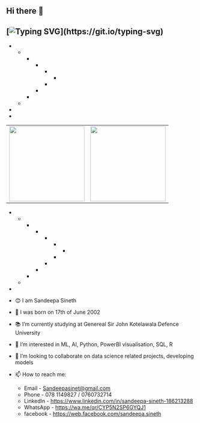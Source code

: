## Hi there 👋

[![Typing SVG](https://readme-typing-svg.demolab.com?font=Young+Serif&pause=1000&color=8706E1FF&center=true&vCenter=true&random=false&width=435&lines=Hey+I'm+Sandeepa+Sineth;Don't+Forget+To+Follow+Me...)](https://git.io/typing-svg)
-
  -
    -
      -
        -
          -
            -
          -
        -
      -
    -
  -
-
<table>
  <tr>
    <td>
      <a href="https://github.com/Sandeepasineth/github-readme-stats">
        <img height=200 align="center" src="https://github-readme-stats.vercel.app/api?username=Sandeepasineth" />
      </a>
    </td>
    <td>
      <a href="https://github.com/Sandeepasineth/convoychat">
        <img height=200 align="center" src="https://github-readme-stats.vercel.app/api/top-langs?username=Sandeepasineth&layout=compact&langs_count=8&card_width=320" />
      </a>
    </td>
  </tr>
</table>

-
  -
    -
      -
        -
          -
            -
          -
        -
      -
    -
  -
-

- 😊 I am Sandeepa Sineth
- 🧑 I was born on 17th of June 2002
- 📚 I’m currently studying at Genereal Sir John Kotelawala Defence University
- 🌱 I’m interested in ML, AI, Python, PowerBI visualisation, SQL, R
- 👯 I’m looking to collaborate on data science related projects, developing models
- 📫 How to reach me:
  - Email - Sandeepasinet@gmail.com
  - Phone - 078 1149827 / 0760732714
  - LinkedIn - https://www.linkedin.com/in/sandeepa-sineth-186213288
  - WhatsApp - https://wa.me/qr/CYP5N2SP6GYQJ1
  - facebook - https://web.facebook.com/sandeepa.sineth


